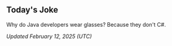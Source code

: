 ## Today's Joke
Why do Java developers wear glasses? Because they don't C#.

*Updated February 12, 2025 (UTC)*
